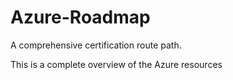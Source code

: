 # Azure-Roadmap
A comprehensive certification route path.

This is a complete overview of the Azure resources
